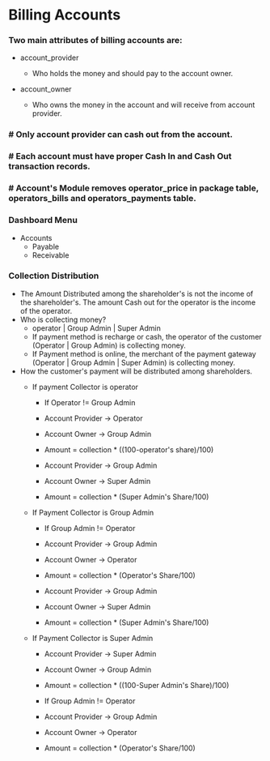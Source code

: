 # Billing Accounts

### Two main attributes of billing accounts are:
 * account_provider
   * Who holds the money and should pay to the account owner.
 
 * account_owner
   * Who owns the money in the account and will receive from account provider.
 
###  # Only account provider can cash out from the account.

###  # Each account must have proper Cash In and Cash Out transaction records.
###  # Account's Module removes operator_price in package table, operators_bills and operators_payments table.

### Dashboard Menu
* Accounts
  * Payable
  * Receivable
  
 ### Collection Distribution
 * The Amount Distributed among the shareholder's is not the income of the shareholder's. The amount Cash out for the operator is the income of the operator.
 * Who is collecting money?
   * operator | Group Admin | Super Admin
   * If payment method is recharge or cash, the operator of the customer (Operator | Group Admin) is collecting money.
   * If Payment method is online, the merchant of the payment gateway (Operator | Group Admin | Super Admin) is collecting money.
 * How the customer's payment will be distributed among shareholders.
    * If payment Collector is operator
      * If Operator != Group Admin
      * Account Provider -> Operator
      * Account Owner -> Group Admin
      * Amount = collection * ((100-operator's share)/100)
      
      * Account Provider -> Group Admin
      * Account Owner -> Super Admin
      * Amount = collection * (Super Admin's Share/100)
      
    * If Payment Collector is Group Admin
      * If Group Admin != Operator
      * Account Provider -> Group Admin
      * Account Owner -> Operator
      * Amount = collection * (Operator's Share/100)
      
      * Account Provider -> Group Admin
      * Account Owner -> Super Admin
      * Amount = collection * (Super Admin's Share/100)
      
    * If Payment Collector is Super Admin
      * Account Provider -> Super Admin
      * Account Owner -> Group Admin
      * Amount = collection * ((100-Super Admin's Share)/100)
      
      * If Group Admin != Operator
      * Account Provider -> Group Admin
      * Account Owner -> Operator
      * Amount = collection * (Operator's Share/100)
